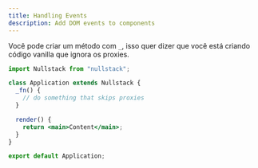 ```yaml
---
title: Handling Events
description: Add DOM events to components
---
```


Você pode criar um método com `_`, isso quer dizer que você está criando código vanilla que ignora os proxies.

```jsx
import Nullstack from "nullstack";

class Application extends Nullstack {
  _fn() {
    // do something that skips proxies
  }

  render() {
    return <main>Content</main>;
  }
}

export default Application;
```
